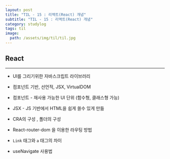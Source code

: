 ```yaml
---
layout: post
title: "TIL - 15 : 리액트(React) 개념"
subtitle: "TIL - 15 : 리액트(React) 개념"
category: studylog
tags: til
image:
  path: /assets/img/til/til.jpg
---
```

<!--more-->

## React  
---  

* UI를 그리기위한 자바스크립트 라이브러리  

* 컴포넌트 기반, 선언적, JSX, VirtualDOM  

* 컴포넌트 - 재사용 가능한 UI 단위 (함수형, 클래스형 가능)  

* JSX - JS 기반에서 HTML을 쉽게 쓸수 있게 만듦  

* CRA의 구성 , 폴더의 구성  

* React-router-dom 을 이용한 라우팅 방법  

* `Link` 태그와 `a` 태그의 차이  

* useNavigate 사용법  

 